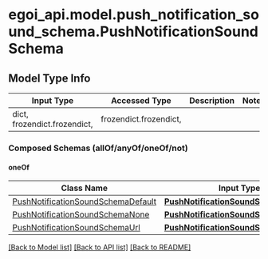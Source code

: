 # egoi_api.model.push_notification_sound_schema.PushNotificationSoundSchema

## Model Type Info
Input Type | Accessed Type | Description | Notes
------------ | ------------- | ------------- | -------------
dict, frozendict.frozendict,  | frozendict.frozendict,  |  | 

### Composed Schemas (allOf/anyOf/oneOf/not)
#### oneOf
Class Name | Input Type | Accessed Type | Description | Notes
------------- | ------------- | ------------- | ------------- | -------------
[PushNotificationSoundSchemaDefault](PushNotificationSoundSchemaDefault.md) | [**PushNotificationSoundSchemaDefault**](PushNotificationSoundSchemaDefault.md) | [**PushNotificationSoundSchemaDefault**](PushNotificationSoundSchemaDefault.md) |  | 
[PushNotificationSoundSchemaNone](PushNotificationSoundSchemaNone.md) | [**PushNotificationSoundSchemaNone**](PushNotificationSoundSchemaNone.md) | [**PushNotificationSoundSchemaNone**](PushNotificationSoundSchemaNone.md) |  | 
[PushNotificationSoundSchemaUrl](PushNotificationSoundSchemaUrl.md) | [**PushNotificationSoundSchemaUrl**](PushNotificationSoundSchemaUrl.md) | [**PushNotificationSoundSchemaUrl**](PushNotificationSoundSchemaUrl.md) |  | 

[[Back to Model list]](../../README.md#documentation-for-models) [[Back to API list]](../../README.md#documentation-for-api-endpoints) [[Back to README]](../../README.md)


